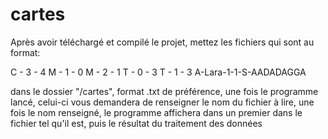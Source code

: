 # cartes
Après avoir téléchargé et compilé le projet,
mettez les fichiers qui sont au format:

C​ - 3 - 4
M​ - 1 - 0
M​ - 2 - 1
T​ - 0 - 3
T​ - 1 - 3
A​ -Lara-1-1-S-AADADAGGA

dans le dossier "/cartes", format .txt de préférence,
une fois le programme lancé, celui-ci vous demandera de renseigner le nom du fichier à lire,
une fois le nom renseigné, le programme affichera dans un premier dans le fichier tel qu'il est,
puis le résultat du traitement des données
